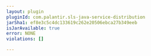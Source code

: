 ```yaml
---
layout: plugin
pluginId: com.palantir.sls-java-service-distribution
jarSha1: ef8e3c5c4dc133619c262e20506ebca27b349eeb
isJarAvailable: true
error: NONE
violations: []

---
```

